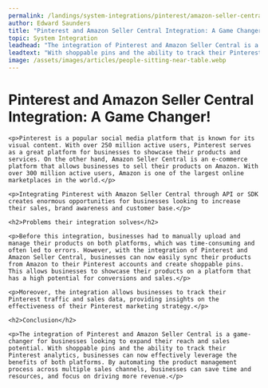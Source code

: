 ```yaml
---
permalink: /landings/system-integrations/pinterest/amazon-seller-central
author: Edward Saunders
title: "Pinterest and Amazon Seller Central Integration: A Game Changer!"
topic: System Integration
leadhead: "The integration of Pinterest and Amazon Seller Central is a game-changer for businesses looking to expand their reach and sales potential"
leadtext: "With shoppable pins and the ability to track their Pinterest analytics, businesses can now effectively leverage the benefits of both platforms. By automating the product management process across multiple sales channels, businesses can save time and resources, and focus on driving more revenue."
image: /assets/images/articles/people-sitting-near-table.webp
---
```

<div class="arttext">	<h1>Pinterest and Amazon Seller Central Integration: A Game Changer!</h1>

	<p>Pinterest is a popular social media platform that is known for its visual content. With over 250 million active users, Pinterest serves as a great platform for businesses to showcase their products and services. On the other hand, Amazon Seller Central is an e-commerce platform that allows businesses to sell their products on Amazon. With over 300 million active users, Amazon is one of the largest online marketplaces in the world.</p>

	<p>Integrating Pinterest with Amazon Seller Central through API or SDK creates enormous opportunities for businesses looking to increase their sales, brand awareness and customer base.</p>

	<h2>Problems their integration solves</h2>

	<p>Before this integration, businesses had to manually upload and manage their products on both platforms, which was time-consuming and often led to errors. However, with the integration of Pinterest and Amazon Seller Central, businesses can now easily sync their products from Amazon to their Pinterest accounts and create shoppable pins. This allows businesses to showcase their products on a platform that has a high potential for conversions and sales.</p>

	<p>Moreover, the integration allows businesses to track their Pinterest traffic and sales data, providing insights on the effectiveness of their Pinterest marketing strategy.</p>

	<h2>Conclusion</h2>

	<p>The integration of Pinterest and Amazon Seller Central is a game-changer for businesses looking to expand their reach and sales potential. With shoppable pins and the ability to track their Pinterest analytics, businesses can now effectively leverage the benefits of both platforms. By automating the product management process across multiple sales channels, businesses can save time and resources, and focus on driving more revenue.</p>

</div>
